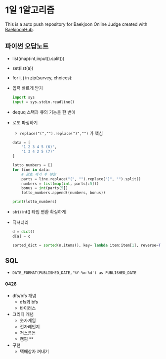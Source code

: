 # 1일 1알고리즘
This is a auto push repository for Baekjoon Online Judge created with [BaekjoonHub](https://github.com/BaekjoonHub/BaekjoonHub).


## 파이썬 오답노트

- list(map(int,input().split())

- set(list(a))

- for i, j in zip(survey, choices):

- 입력 빠르게 받기
  ```python
  import sys
  input = sys.stdin.readline()
  ```

- dequq 스택과 큐의 기능을 한 번에
- 로또 파싱하기 
  - `replace("(","").replace(")","")` 가 핵심
  ```python
  data = [
      "1 2 3 4 5 (6)",
      "1 3 4 2 5 (7)"
  ]
  
  lotto_numbers = []
  for line in data:
      # 괄호 제거 후 분할
      parts = line.replace("(", "").replace(")", "").split()
      numbers = list(map(int, parts[:5]))
      bonus = int(parts[5])
      lotto_numbers.append((numbers, bonus))
  
  print(lotto_numbers)
  ```

- str() int() 타입 변환 확실하게
- 딕셔너리
   ``` python
   d = dict()
   d[a] = c

   sorted_dict = sorted(n.items(), key= lambda item:item[1], reverse=True) //딕셔너리 값으로 정렬
   ```
   

## SQL
- `DATE_FORMAT(PUBLISHED_DATE,'%Y-%m-%d') as PUBLISHED_DATE`


####   0426 
  - dfs/bfs 개념 
    - dfs와 bfs
    - 바이러스 
  - 그리디 개념 
    -  숫자게임
    -  전자레인지
    -  거스름돈
    -  캠핑 **
  - 구현
    - 택배상자 꺼내기

